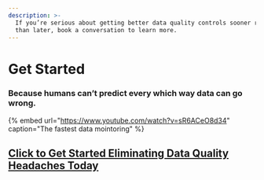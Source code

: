```yaml
---
description: >-
  If you’re serious about getting better data quality controls sooner rather
  than later, book a conversation to learn more.
---
```


# Get Started

### **Because humans can’t predict every which way data can go wrong.**

{% embed url="https://www.youtube.com/watch?v=sR6ACeO8d34" caption="The fastest data mointoring" %}

## [Click to Get Started Eliminating Data Quality Headaches Today](https://calendly.com/brian-556/owldq-session)

